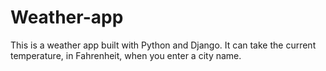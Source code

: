 # Weather-app

This is a weather app built with Python and Django. It can take the current temperature, in Fahrenheit, when you enter a city name.
